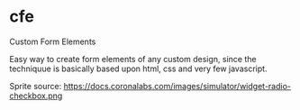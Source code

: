 # cfe
Custom Form Elements

Easy way to create form elements of any custom design, since the techniquue is basically based upon html, css and very few javascript.

Sprite source: https://docs.coronalabs.com/images/simulator/widget-radio-checkbox.png